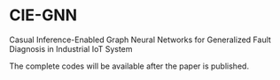 # CIE-GNN
Casual Inference-Enabled Graph Neural Networks for Generalized Fault Diagnosis in Industrial IoT System

The complete codes will be available after the paper is published.
